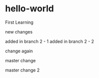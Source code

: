 # hello-world
First Learning

new changes

added in branch 2 - 1
added in branch 2 - 2

change again

master change

master change 2
